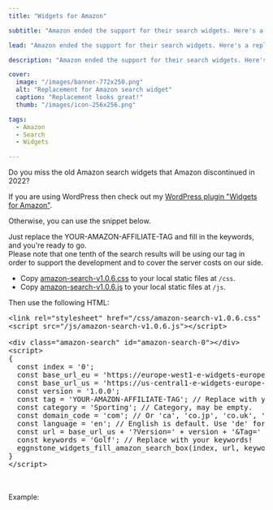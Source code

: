 ```yaml
---
title: "Widgets for Amazon"

subtitle: "Amazon ended the support for their search widgets. Here's a replacement."

lead: "Amazon ended the support for their search widgets. Here's a replacement."

description: "Amazon ended the support for their search widgets. Here's a replacement."

cover:
  image: "/images/banner-772x250.png"
  alt: "Replacement for Amazon search widget"
  caption: "Replacement looks great!"
  thumb: "/images/icon-256x256.png"

tags:     
  - Amazon
  - Search
  - Widgets

---
```


Do you miss the old Amazon search widgets that Amazon discontinued in 2022?  

If you are using WordPress then check out my [WordPress plugin "Widgets for Amazon"](https://wordpress.org/plugins/widgets-for-amazon/).  

Otherwise, you can use the snippet below.

Just replace the YOUR-AMAZON-AFFILIATE-TAG and fill in the keywords, and you're ready to go.  
Please note that one tenth of the search results will be using our tag in order to support the development and to cover the server costs on our side.

* Copy [amazon-search-v1.0.6.css](/css/amazon-search-v1.0.6.css) to your local static files at <code>/css</code>.
* Copy [amazon-search-v1.0.6.js](/js/amazon-search-v1.0.6.js) to your local static files at <code>/js</code>.

Then use the following HTML:

<pre>
&lt;link rel="stylesheet" href="/css/amazon-search-v1.0.6.css" /&gt;
&lt;script src="/js/amazon-search-v1.0.6.js"&gt;&lt;/script&gt;

&lt;div class="amazon-search" id="amazon-search-0"&gt;&lt;/div&gt;
&lt;script&gt;
{
  const index = '0';
  const base_url_eu = 'https://europe-west1-e-widgets-europe-west3-prod.cloudfunctions.net/SearchBoxJsonEuropeWest1'; // For Europe.
  const base_url_us = 'https://us-central1-e-widgets-europe-west3-prod.cloudfunctions.net/SearchBoxJsonUsCentral1'; // For the USA and the rest of the world.
  const version = '1.0.0';
  const tag = 'YOUR-AMAZON-AFFILIATE-TAG'; // Replace with your Amazon affiliate tag!
  const category = 'Sporting'; // Category, may be empty.
  const domain_code = 'com'; // Or 'ca', 'co.jp', 'co.uk', 'de', 'fr', 'it'
  const language = 'en'; // English is default. Use 'de' for German.
  const url = base_url_us + '?Version=' + version + '&Tag=' + tag + '&Category=' + category + '&DomainCode=' + domain_code + '&Language=' + language;
  const keywords = 'Golf'; // Replace with your keywords!
  eggnstone_widgets_fill_amazon_search_box(index, url, keywords);
}
&lt;/script&gt;
</pre>
<br />
<br />
Example:
<div class="amazon-search" id="amazon-search-0"></div>
<link rel="stylesheet" href="/css/amazon-search-v1.0.6.css">
<script src="/js/amazon-search-v1.0.6.js"></script>
<script src="/js/amazon-search-sb-0.js"></script>
